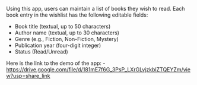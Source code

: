 Using this app, users can maintain a list of books they wish to read. Each book entry in the wishlist has the following editable fields:

* Book title (textual, up to 50 characters)
* Author name (textual, up to 30 characters)
* Genre (e.g., Fiction, Non-Fiction, Mystery)
* Publication year (four-digit integer)
* Status (Read/Unread)

Here is the link to the demo of the app: - https://drive.google.com/file/d/181mE7f6G_3PsP_LXrGLvjzkblZTQEYZm/view?usp=share_link
